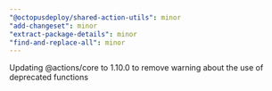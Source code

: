 ```yaml
---
"@octopusdeploy/shared-action-utils": minor
"add-changeset": minor
"extract-package-details": minor
"find-and-replace-all": minor
---
```


Updating @actions/core to 1.10.0 to remove warning about the use of deprecated functions
